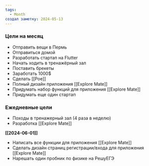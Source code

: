 ```yaml
---
tags:
  - Month
создал заметку: 2024-05-13
---
```

### Цели на месяц
- Отправить вещи в Пермь
- Отправиться домой
- Разработать стартап на Flutter
- Начать ходить в тренажёрный зал
- Поставить брекеты
- Заработать 1000$
- Сделать [[Poe]]
- Полный дизайн приложения [[Explore Mate]]
- Придумать набор функций для приложения [[Explore Mate]]
- Придумать еще один стартап

### Ежедневные цели
- Походы в тренажерный зал (4 раза в неделю)
- Разработка [[Explore Mate]]

**[[2024-06-01]]**
- Написать все функции для приложения [[Explore Mate]]
- Сделать дизайн страниц регистрации/входа для приложения [[Explore Mate]]
- Нарешать один пробник по физике на РешуЕГЭ


